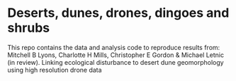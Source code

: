 # Deserts, dunes, drones, dingoes and shrubs
This repo contains the data and analysis code to reproduce results from:
Mitchell B Lyons, Charlotte H Mills, Christopher E Gordon & Michael Letnic (in review). Linking ecological disturbance to desert dune geomorphology using high resolution drone data

